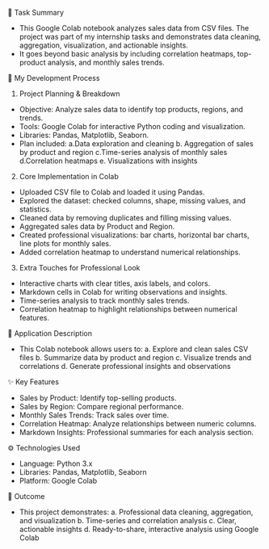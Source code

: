 📌 Task Summary
- This Google Colab notebook analyzes sales data from CSV files. The project was part of my internship tasks and demonstrates data cleaning, aggregation, visualization, and actionable insights.
- It goes beyond basic analysis by including correlation heatmaps, top-product analysis, and monthly sales trends.

🚀 My Development Process
1. Project Planning & Breakdown
- Objective: Analyze sales data to identify top products, regions, and trends.
- Tools: Google Colab for interactive Python coding and visualization.
- Libraries: Pandas, Matplotlib, Seaborn.
- Plan included:
   a.Data exploration and cleaning
   b. Aggregation of sales by product and region
   c.Time-series analysis of monthly sales
   d.Correlation heatmaps
   e. Visualizations with insights

2. Core Implementation in Colab
- Uploaded CSV file to Colab and loaded it using Pandas.
- Explored the dataset: checked columns, shape, missing values, and statistics.
- Cleaned data by removing duplicates and filling missing values.
- Aggregated sales data by Product and Region.
- Created professional visualizations: bar charts, horizontal bar charts, line plots for monthly sales.
- Added correlation heatmap to understand numerical relationships.

3. Extra Touches for Professional Look
- Interactive charts with clear titles, axis labels, and colors.
- Markdown cells in Colab for writing observations and insights.
- Time-series analysis to track monthly sales trends.
- Correlation heatmap to highlight relationships between numerical features.

📖 Application Description
- This Colab notebook allows users to:
   a. Explore and clean sales CSV files
   b. Summarize data by product and region
   c. Visualize trends and correlations
   d. Generate professional insights and observations

✨ Key Features
- Sales by Product: Identify top-selling products.
- Sales by Region: Compare regional performance.
- Monthly Sales Trends: Track sales over time.
- Correlation Heatmap: Analyze relationships between numeric columns.
- Markdown Insights: Professional summaries for each analysis section.

⚙️ Technologies Used
- Language: Python 3.x
- Libraries: Pandas, Matplotlib, Seaborn
- Platform: Google Colab

🎯 Outcome
- This project demonstrates:
   a. Professional data cleaning, aggregation, and visualization
   b. Time-series and correlation analysis
   c. Clear, actionable insights
   d. Ready-to-share, interactive analysis using Google Colab
